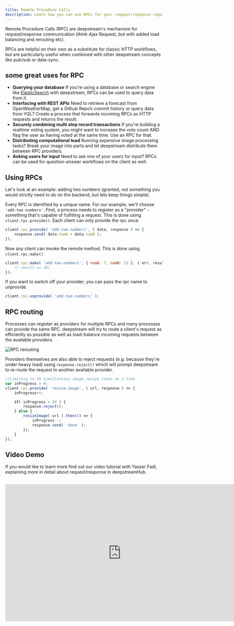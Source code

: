 ```yaml
---
title: Remote Procedure Calls
description: Learn how you can use RPCs for your request/response requirements
---
```


Remote Procedure Calls (RPC) are deepstream's mechanism for request/response communication (think Ajax Request, but with added load balancing and rerouting etc).

RPCs are helpful on their own as a substitute for classic HTTP workflows, but are particularly useful when combined with other deepstream concepts like pub/sub or data-sync.

## some great uses for RPC

* **Querying your database** If you’re using a database or search engine like [ElasticSearch](/tutorials/integrations/db-elasticsearch/) with deepstream, RPCs can be used to query data from it.
* **Interfacing with REST APIs** Need to retrieve a forecast from OpenWeatherMap, get a Github Repo’s commit history or query data from YQL? Create a process that forwards incoming RPCs as HTTP requests and returns the result.
* **Securely combining multi step record transactions** If you're building a realtime voting system, you might want to increase the vote count AND flag the user as having voted at the same time. Use an RPC for that.
* **Distributing computational load** Running expensive image processing tasks? Break your image into parts and let deepstream distribute them between RPC providers.
* **Asking users for input** Need to ask one of your users for input? RPCs can be used for question-answer workflows on the client as well.

## Using RPCs
Let's look at an example: adding two numbers (granted, not something you would strictly need to do on the backend, but lets keep things simple).

Every RPC is identified by a unique name. For our example, we'll choose `'add-two-numbers'`. First, a process needs to register as a "provider" - something that's capable of fulfilling a request. This is done using `client.rpc.provide()`. Each client can only provide the rpc once.

```javascript
client.rpc.provide( 'add-two-numbers', ( data, response ) => {
    response.send( data.numA + data.numB );
});
```

Now any client can invoke the remote method. This is done using `client.rpc.make()`.

```javascript
client.rpc.make( 'add-two-numbers', { numA: 7, numB: 13 }, ( err, result ) => {
    // result == 20;
});
```

If you want to switch off your provider, you can pass the rpc name to unprovide.

```javascript
client.rpc.unprovide( 'add-two-numbers' );
```

## RPC routing
Processes can register as providers for multiple RPCs and many processes can provide the same RPC. deepstream will try to route a client's request as efficiently as possible as well as load-balance incoming requests between the available providers.

![RPC rerouting](rpc-rerouting.png)

Providers themselves are also able to reject requests (e.g. because they're under heavy load) using `response.reject()` which will prompt deepstream to re-route the request to another available provider.

```javascript
//Limiting to 50 simultanious image resize tasks at a time
var inProgress = 0;
client.rpc.provide( 'resize-image', ( url, response ) => {
    inProgress++;

    if( inProgress > 50 ) {
        response.reject();
    } else {
        resizeImage( url ).then(() => {
            inProgress--;
            response.send( 'done' );
        });
    }
});
```


## Video Demo

If you would like to learn more find out our video tutorial with Yasser Fadl, explaining more in detail about request/response in deepstreamHub.

<br/>
<iframe width="740" height="439" src="https://www.youtube.com/embed/MvizQ8ChjUo" frameborder="0" allowfullscreen></iframe>